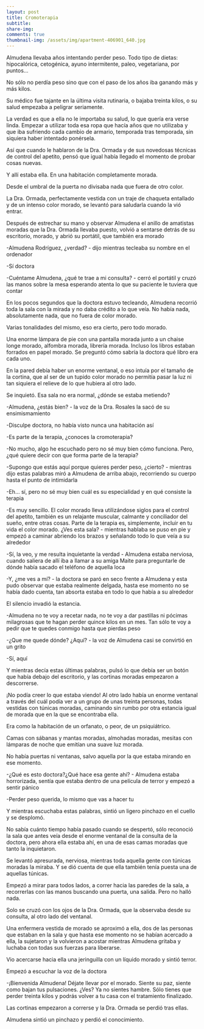 ```yaml
---
layout: post
title: Cromoterapia
subtitle: 
share-img:
comments: true
thumbnail-img: /assets/img/apartment-406901_640.jpg
---
```



Almudena llevaba años intentando perder peso. Todo tipo de dietas: hipocalórica, cetogénica, ayuno intermitente, paleo, vegetariana, por puntos... 

No sólo no perdía peso sino que con el paso de los años iba ganando más y más kilos.

Su médico fue tajante en la última visita rutinaria, o bajaba treinta kilos, o su salud empezaba a peligrar seriamente.

  

La verdad es que a ella no le importaba su salud, lo que quería era verse linda. Empezar a utilizar toda esa ropa que hacía años que no utilizaba y que iba sufriendo cada cambio de armario, temporada tras temporada, sin siquiera haber intentado ponérsela.

  

Así que cuando le hablaron de la Dra. Ormada y de sus novedosas técnicas de control del apetito, pensó que igual había llegado el momento de probar cosas nuevas.

  

Y allí estaba ella. En una habitación completamente morada. 

Desde el umbral de la puerta no divisaba nada que fuera de otro color. 

La Dra. Ormada, perfectamente vestida con un traje de chaqueta entallado y de un intenso color morado, se levantó para saludarla cuando la vió entrar.

Después de estrechar su mano y observar Almudena el anillo de amatistas moradas que la Dra. Ormada llevaba puesto, volvió a sentarse detrás de su escritorio, morado, y abrió su portátil, que también era morado

  

-Almudena Rodríguez, ¿verdad? - dijo mientras tecleaba su nombre en el ordenador
    
-Sí doctora
    
-Cuéntame Almudena, ¿qué te trae a mi consulta? - cerró el portátil y cruzó las manos sobre la mesa esperando atenta lo que su paciente le tuviera que contar
    

  

En los pocos segundos que la doctora estuvo tecleando, Almudena recorrió toda la sala con la mirada y no daba crédito a lo que veía. No había nada, absolutamente nada, que no fuera de color morado. 

Varias tonalidades del mismo, eso era cierto, pero todo morado.

Una enorme lámpara de pie con una pantalla morada junto a un chaise longe morado, alfombra morada, librería morada. Incluso los libros estaban forrados en papel morado. Se preguntó cómo sabría la doctora qué libro era cada uno.

  

En la pared debía haber un enorme ventanal, o eso intuía por el tamaño de la cortina, que al ser de un tupido color morado no permitía pasar la luz ni tan siquiera el relieve de lo que hubiera al otro lado.

Se inquietó. Esa sala no era normal, ¿dónde se estaba metiendo?

  

-Almudena, ¿estás bien? - la voz de la Dra. Rosales la sacó de su ensimismamiento
    
-Disculpe doctora, no había visto nunca una habitación así
    
-Es parte de la terapia, ¿conoces la cromoterapia?
    
-No mucho, algo he escuchado pero no sé muy bien cómo funciona. Pero, ¿qué quiere decir con que forma parte de la terapia?
    
-Supongo que estás aquí porque quieres perder peso, ¿cierto? - mientras dijo estas palabras miró a Almudena de arriba abajo, recorriendo su cuerpo hasta el punto de intimidarla
    
-Eh… sí, pero no sé muy bien cuál es su especialidad y en qué consiste la terapia
    
-Es muy sencillo. El color morado lleva utilizándose siglos para el control del apetito, también es un relajante muscular, calmante y conciliador del sueño, entre otras cosas. Parte de la terapia es, simplemente, incluir en tu vida el color morado. ¿Ves esta sala? - mientras hablaba se puso en pie y empezó a caminar abriendo los brazos y señalando todo lo que veía a su alrededor
    
-Sí, la veo, y me resulta inquietante la verdad - Almudena estaba nerviosa, cuando saliera de allí iba a llamar a su amiga Maite para preguntarle de dónde había sacado el teléfono de aquella loca
    
-Y, ¿me ves a mí? - la doctora se paró en seco frente a Almudena y esta pudo observar que estaba realmente delgada, hasta ese momento no se había dado cuenta, tan absorta estaba en todo lo que había a su alrededor
    

  

El silencio invadió la estancia.

  

-Almudena no te voy a recetar nada, no te voy a dar pastillas ni pócimas milagrosas que te hagan perder quince kilos en un mes. Tan sólo te voy a pedir que te quedes conmigo hasta que pierdas peso
    
-¿Que me quede dónde? ¿Aquí? - la voz de Almudena casi se convirtió en un grito
    
-Sí, aquí
    

  

Y mientras decía estas últimas palabras, pulsó lo que debía ser un botón que había debajo del escritorio, y las cortinas moradas empezaron a descorrerse.

¡No podía creer lo que estaba viendo! Al otro lado había un enorme ventanal a través del cuál podía ver a un grupo de unas treinta personas, todas vestidas con túnicas moradas, caminando sin rumbo por otra estancia igual de morada que en la que se encontraba ella.

Era como la habitación de un orfanato, o peor, de un psiquiátrico. 

Camas con sábanas y mantas moradas, almohadas moradas, mesitas con lámparas de noche que emitían una suave luz morada.

No había puertas ni ventanas, salvo aquella por la que estaba mirando en ese momento.

  

-¿Qué es esto doctora?¿Qué hace esa gente ahí? - Almudena estaba horrorizada, sentía que estaba dentro de una película de terror y empezó a sentir pánico 
    
-Perder peso querida, lo mismo que vas a hacer tu
    

  

Y mientras escuchaba estas palabras, sintió un ligero pinchazo en el cuello y se desplomó. 

  

No sabía cuánto tiempo había pasado cuando se despertó, sólo reconoció la sala que antes veía desde el enorme ventanal de la consulta de la doctora, pero ahora ella estaba ahí, en una de esas camas moradas que tanto la inquietaron.

Se levantó apresurada, nerviosa, mientras toda aquella gente con túnicas moradas la miraba. Y se dió cuenta de que ella también tenía puesta una de aquellas túnicas.

  

Empezó a mirar para todos lados, a correr hacia las paredes de la sala, a recorrerlas con las manos buscando una puerta, una salida. Pero no halló nada. 

Solo se cruzó con los ojos de la Dra. Ormada, que la observaba desde su consulta, al otro lado del ventanal.

  

Una enfermera vestida de morado se aproximó a ella, dos de las personas que estaban en la sala y que hasta ese momento no se habían acercado a ella, la sujetaron y la volvieron a acostar mientras Almudena gritaba y luchaba con todas sus fuerzas para liberarse.

Vio acercarse hacia ella una jeringuilla con un líquido morado y sintió terror.

  

Empezó a escuchar la voz de la doctora

  

-¡Bienvenida Almudena! Déjate llevar por el morado. Siente su paz, siente como bajan tus pulsaciones. ¿Ves? Ya no sientes hambre. Sólo tienes que perder treinta kilos y podrás volver a tu casa con el tratamiento finalizado.
    

  

Las cortinas empezaron a correrse y la Dra. Ormada se perdió tras ellas.

Almudena sintió un pinchazo y perdió el conocimiento.
